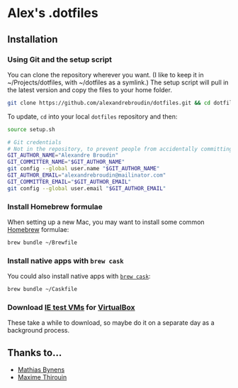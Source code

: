 # Alex's .dotfiles

## Installation

### Using Git and the setup script

You can clone the repository wherever you want. (I like to keep it in ~/Projects/dotfiles, with ~/dotfiles as a symlink.) The setup script will pull in the latest version and copy the files to your home folder.

```bash
git clone https://github.com/alexandrebroudin/dotfiles.git && cd dotfiles && source setup.sh
```

To update, `cd` into your local `dotfiles` repository and then:

```bash
source setup.sh
```

```bash
# Git credentials
# Not in the repository, to prevent people from accidentally committing under my name
GIT_AUTHOR_NAME="Alexandre Broudin"
GIT_COMMITTER_NAME="$GIT_AUTHOR_NAME"
git config --global user.name "$GIT_AUTHOR_NAME"
GIT_AUTHOR_EMAIL="alexandrebroudin@mailinator.com"
GIT_COMMITTER_EMAIL="$GIT_AUTHOR_EMAIL"
git config --global user.email "$GIT_AUTHOR_EMAIL"
```

### Install Homebrew formulae

When setting up a new Mac, you may want to install some common [Homebrew](http://brew.sh/) formulae:

```bash
brew bundle ~/Brewfile
```

### Install native apps with `brew cask`

You could also install native apps with [`brew cask`](https://github.com/phinze/homebrew-cask):

```bash
brew bundle ~/Caskfile
```

### Download [IE test VMs](http://www.modern.ie/en-us/virtualization-tools) for [VirtualBox](https://www.virtualbox.org/)

These take a while to download, so maybe do it on a separate day as a background process.

## Thanks to…

* [Mathias Bynens](https://mathiasbynens.be/)
* [Maxime Thirouin](http://moox.io)